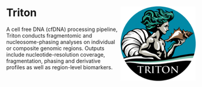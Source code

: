 # Triton <img src="misc/logo_v1.png" width="200" align="right">
A cell free DNA (cfDNA) processing pipeline, Triton conducts fragmentomic and nucleosome-phasing analyses on individual or composite genomic regions.
Outputs include nucleotide-resolution coverage, fragmentation, phasing and derivative profiles as well as region-level biomarkers.
